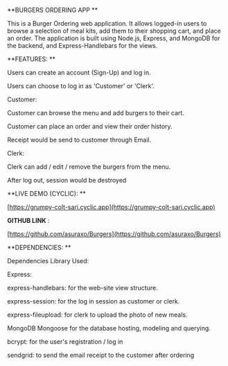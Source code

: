 
**BURGERS ORDERING APP **

This is a Burger Ordering web application.
It allows logged-in users to browse a selection of meal kits, add them to their
shopping cart, and place an order. The application is built using Node.js,
Express, and MongoDB for the backend, and Express-Handlebars for the views.

**FEATURES: **

Users can create an account (Sign-Up) and log in.

Users can choose to log in as 'Customer' or 'Clerk'.

Customer:

   Customer can browse the menu and add burgers to their cart.

   Customer can place an order and view their order history.

   Receipt would be send to customer through Email.

Clerk:

   Clerk can add / edit / remove the burgers from the menu.

After log out, session would be destroyed

**LIVE DEMO (CYCLIC): **

[https://grumpy-colt-sari.cyclic.app](https://grumpy-colt-sari.cyclic.app)

 **GITHUB LINK** :

[https://github.com/asuraxo/Burgers](https://github.com/asuraxo/Burgers)

**DEPENDENCIES: **

Dependencies
Library Used:

Express:

   express-handlebars: for the web-site view structure.

   express-session: for the log in session as customer or clerk.

   express-fileupload: for clerk to upload the photo of new meals.

   MongoDB
	Mongoose for the database hosting, modeling and querying.

   bcrypt:
	for the user's registration / log in

   sendgrid:
to send the email receipt to the customer after ordering

